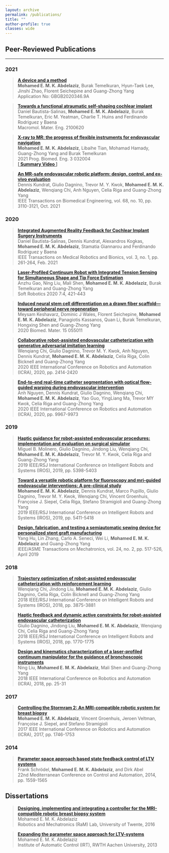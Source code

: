 ```yaml
---
layout: archive
permalink: /publications/
title: ""
author-profile: true
classes: wide
---
```


## Peer-Reviewed Publications

_________________

### 2021

<blockquote>
<p>
<a href="https://patents.google.com/patent/GB202020346D0/en?q=(Ip2ipo+Innovations+Ltd)&oq=(Ip2ipo+Innovations+Ltd)+&sort=new&page=5"><strong>A device and a method </strong></a> <br />
  <strong>Mohamed E. M. K. Abdelaziz</strong>, Burak Temelkuran, Hyun-Taek Lee, Jinshi Zhao, Florent Seichepine and Guang-Zhong Yang <br />
  Application No: GBGB2020346.9A </p>
</blockquote>

<blockquote>
<p>
<a href="https://onlinelibrary.wiley.com/doi/full/10.1002/mame.202100620"><strong>Towards a functional atraumatic self-shaping cochlear implant <i class="fas fa-unlock"></i> </strong></a> <br />
  Daniel Bautista-Salinas, <strong>Mohamed E. M. K. Abdelaziz</strong>, Burak Temelkuran, Eric M. Yeatman, Charlie T. Huins and Ferdinando Rodriguez y Baena <br />
  Macromol. Mater. Eng. 2100620 </p>
</blockquote>

<blockquote>
<p><a href="https://iopscience.iop.org/article/10.1088/2516-1091/ac12d6/meta"><strong>X-ray to MR: the progress of flexible instruments for endovascular navigation <i class="fas fa-unlock"></i> </strong></a><br />
<strong>Mohamed E. M. K. Abdelaziz</strong>, Libaihe Tian, Mohamad Hamady, Guang-Zhong Yang and Burak Temelkuran  <br />
2021 Prog. Biomed. Eng. 3 032004 <br />
<a href="https://www.youtube.com/watch?v=h5BGFRNYYEw">[<strong> Summary Video </strong>]</a> </p>
</blockquote>

<blockquote>
<p><a href="https://ieeexplore.ieee.org/abstract/document/9376657"><strong>An MR-safe endovascular robotic platform: design, control, and ex-vivo evaluation <i class="fas fa-unlock"></i> </strong></a><br />
Dennis Kundrat, Giulio Dagnino, Trevor M. Y.  Kwok, <strong>Mohamed E. M. K. Abdelaziz</strong>, Wenqiang Chi, Anh Nguyen, Celia Riga and Guang-Zhong Yang  <br />
IEEE Transactions on Biomedical Engineering, vol. 68, no. 10, pp. 3110-3121, Oct. 2021 </p>
</blockquote>

### 2020
<blockquote>
<p><a href="https://ieeexplore.ieee.org/abstract/document/9305711"><strong>Integrated Augmented Reality Feedback for Cochlear Implant Surgery Instruments</strong></a><br />
Daniel Bautista-Salinas, Dennis Kundrat, Alexandros Kogkas, <strong>Mohamed E. M. K. Abdelaziz</strong>, Stamatia Giannarou and Ferdinando Rodriguez y Baena <br />
IEEE Transactions on Medical Robotics and Bionics, vol. 3, no. 1, pp. 261-264, Feb. 2021 </p>
</blockquote>

<blockquote>
<p><a href="https://www.liebertpub.com/doi/full/10.1089/soro.2019.0051"><strong>Laser-Profiled Continuum Robot with Integrated Tension Sensing for Simultaneous Shape and Tip Force Estimation</strong></a><br />
Anzhu Gao, Ning Liu, Mali Shen, <strong>Mohamed E. M. K. Abdelaziz</strong>, Burak Temelkuran and Guang-Zhong Yang <br />
Soft Robotics 2020 7:4, 421-443 </p>
</blockquote>

<blockquote>
<p><a href="https://iopscience.iop.org/article/10.1088/1748-605X/ab8d12/meta"><strong>Induced neural stem cell differentiation on a drawn fiber scaffold—toward peripheral nerve regeneration</strong></a><br />
Meysam Keshavarz, Dominic J Wales, Florent Seichepine, <strong>Mohamed E. M. K. Abdelaziz</strong>, Panagiotis Kassanos, Quan Li, Burak Temelkuran, Hongxing Shen and Guang-Zhong Yang <br />
2020 Biomed. Mater. 15 055011 </p>
</blockquote>

<blockquote>
<p><a href="https://ieeexplore.ieee.org/abstract/document/9196912"><strong>Collaborative robot-assisted endovascular catheterization with generative adversarial imitation learning</strong></a><br />
Wenqiang Chi, Giulio Dagnino, Trevor M. Y. Kwok, Anh Nguyen, Dennis Kundrat, <strong>Mohamed E. M. K. Abdelaziz</strong>, Celia Riga, Colin Bicknell and Guang-Zhong Yang <br />
2020 IEEE International Conference on Robotics and Automation (ICRA), 2020, pp. 2414-2420 </p>
</blockquote>

<blockquote>
<p><a href="https://ieeexplore.ieee.org/abstract/document/9197307"><strong>End-to-end real-time catheter segmentation with optical flow-guided warping during endovascular intervention</strong></a><br />
Anh Nguyen, Dennis Kundrat, Giulio Dagnino, Wenqiang Chi, <strong>Mohamed E. M. K. Abdelaziz</strong>, Yao Guo, YingLiang Ma, Trevor MY Kwok, Celia Riga and Guang-Zhong Yang <br />
2020 IEEE International Conference on Robotics and Automation (ICRA), 2020, pp. 9967-9973 </p>
</blockquote>

### 2019
<blockquote>
<p><a href="https://ieeexplore.ieee.org/abstract/document/8967712"><strong>Haptic guidance for robot-assisted endovascular procedures: implementation and evaluation on surgical simulator</strong></a><br />
Miguel B. Molinero, Giulio Dagnino, Jindong Liu, Wenqiang Chi, <strong>Mohamed E. M. K. Abdelaziz</strong>, Trevor M. Y. Kwok, Celia Riga and Guang-Zhong Yang <br />
2019 IEEE/RSJ International Conference on Intelligent Robots and Systems (IROS), 2019, pp. 5398-5403 </p>
</blockquote>

<blockquote>
<p><a href="https://ieeexplore.ieee.org/abstract/document/8968237"><strong>Toward a versatile robotic platform for fluoroscopy and mri-guided endovascular interventions: A pre-clinical study</strong></a><br />
<strong>Mohamed E. M. K. Abdelaziz</strong>, Dennis Kundrat, Marco Pupillo, Giulio Dagnino, Trevor M. Y. Kwok, Wenqiang Chi, Vincent Groenhuis, Françoise J. Siepel, Celia Riga, Stefano Stramigioli and Guang-Zhong Yang <br />
2019 IEEE/RSJ International Conference on Intelligent Robots and Systems (IROS), 2019, pp. 5411-5418 </p>
</blockquote>

<blockquote>
<p><a href="https://ieeexplore.ieee.org/abstract/document/8625557"><strong>Design, fabrication, and testing a semiautomatic sewing device for personalized stent graft manufacturing</strong></a><br />
Yang Hu, Lin Zhang, Carlo A. Seneci, Wei Li, <strong>Mohamed E. M. K. Abdelaziz</strong> and Guang-Zhong Yang <br />
IEEE/ASME Transactions on Mechatronics, vol. 24, no. 2, pp. 517-526, April 2019 </p>
</blockquote>

### 2018
<blockquote>
<p><a href="https://ieeexplore.ieee.org/abstract/document/8593421"><strong>Trajectory optimization of robot-assisted endovascular catheterization with reinforcement learning
</strong></a><br />
Wenqiang Chi, Jindong Liu, <strong>Mohamed E. M. K. Abdelaziz</strong>, Giulio Dagnino, Celia Riga, Colin Bicknell and Guang-Zhong Yang <br />
2018 IEEE/RSJ International Conference on Intelligent Robots and Systems (IROS), 2018, pp. 3875-3881 </p>
</blockquote>

<blockquote>
<p><a href="https://ieeexplore.ieee.org/abstract/document/8593628"><strong>Haptic feedback and dynamic active constraints for robot-assisted endovascular catheterization
</strong></a><br />
Giulio Dagnino, Jindong Liu, <strong>Mohamed E. M. K. Abdelaziz</strong>, Wenqiang Chi, Celia Riga and Guang-Zhong Yang <br />
2018 IEEE/RSJ International Conference on Intelligent Robots and Systems (IROS), 2018, pp. 1770-1775 </p>
</blockquote>

<blockquote>
<p><a href="https://ieeexplore.ieee.org/abstract/document/8460849"><strong>Design and kinematics characterization of a laser-profiled continuum manipulator for the guidance of bronchoscopic instruments</strong></a><br />
Ning Liu, <strong>Mohamed E. M. K. Abdelaziz</strong>, Mali Shen and Guang-Zhong Yang <br />
2018 IEEE International Conference on Robotics and Automation (ICRA), 2018, pp. 25-31 </p>
</blockquote>
</font>

### 2017
<blockquote>
<p><a href="https://ieeexplore.ieee.org/document/7989206"><strong>Controlling the Stormram 2: An MRI-compatible robotic system for breast biopsy</strong></a><br />
<strong>Mohamed E. M. K. Abdelaziz</strong>, Vincent Groenhuis, Jeroen Veltman,  Françoise J. Siepel, and Stefano Stramigioli <br />
 2017 IEEE International Conference on Robotics and Automation (ICRA), 2017, pp. 1746-1753 </p>
</blockquote>

### 2014
<blockquote>
<p><a href="https://ieeexplore.ieee.org/abstract/document/6961597"><strong>Parameter space approach based state feedback control of LTV systems
</strong></a><br />
Frank Schrödel, <strong>Mohamed E. M. K. Abdelaziz</strong>, and Dirk Abel <br />
 22nd Mediterranean Conference on Control and Automation, 2014, pp. 1559-1565 </p>
</blockquote>

## Dissertations
<blockquote>
<p><a href="https://www.dropbox.com/s/ol0jpu3mxfd315g/Mohamed_Abdelaziz_MSc.pdf?dl=0"><strong> Designing, implementing and integrating a controller for the MRI-compatible robotic breast biopsy system
</strong></a><br />
 Mohamed E. M. K. Abdelaziz <br />
Robotics and Mechatronics (RaM) Lab, University of Twente, 2016</p>
</blockquote>

<blockquote>
<p><a href="https://www.dropbox.com/s/wkc4ikxmjepyuec/Mohamed_Abdelaziz_BSc.pdf?dl=0"><strong> Expanding the parameter space approach for LTV-systems </strong></a><br />
Mohamed E. M. K. Abdelaziz <br />
Institute of Automatic Control (IRT), RWTH Aachen University, 2013</p>
</blockquote>
